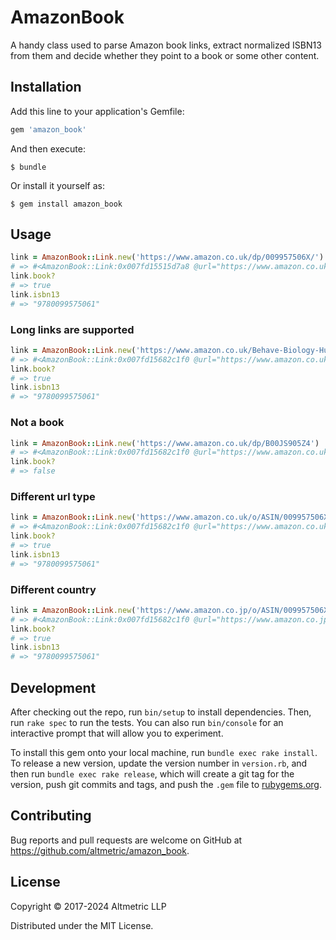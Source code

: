 # AmazonBook

A handy class used to parse Amazon book links, extract normalized ISBN13 from them and decide whether they point to a book or some other content.

## Installation

Add this line to your application's Gemfile:

```ruby
gem 'amazon_book'
```

And then execute:

    $ bundle

Or install it yourself as:

    $ gem install amazon_book

## Usage

```ruby
link = AmazonBook::Link.new('https://www.amazon.co.uk/dp/009957506X/')
# => #<AmazonBook::Link:0x007fd15515d7a8 @url="https://www.amazon.co.uk/dp/009957506X/">
link.book?
# => true
link.isbn13
# => "9780099575061"
```

### Long links are supported
```ruby
link = AmazonBook::Link.new('https://www.amazon.co.uk/Behave-Biology-Humans-Best-Worst-x/dp/009957506X/ref=sr_1_1?ie=UTF8&qid=150009226&sr=8-1&keywords=behave')
# => #<AmazonBook::Link:0x007fd15682c1f0 @url="https://www.amazon.co.uk/Behave-Biology-Humans-Best-Worst-x/dp/009957506X/ref=sr_1_1?ie=UTF8&qid=1502369566&sr=8-1&keywords=behave">
link.book?
# => true
link.isbn13
# => "9780099575061"
```

### Not a book
```ruby
link = AmazonBook::Link.new('https://www.amazon.co.uk/dp/B00JS905Z4')
# => #<AmazonBook::Link:0x007fd15682c1f0 @url="https://www.amazon.co.uk/dp/B00JS905Z4">
link.book?
# => false
```

### Different url type
```ruby
link = AmazonBook::Link.new('https://www.amazon.co.uk/o/ASIN/009957506X/')
# => #<AmazonBook::Link:0x007fd15682c1f0 @url="https://www.amazon.co.uk/o/ASIN/009957506X/">
link.book?
# => true
link.isbn13
# => "9780099575061"
```

### Different country
```ruby
link = AmazonBook::Link.new('https://www.amazon.co.jp/o/ASIN/009957506X/')
# => #<AmazonBook::Link:0x007fd15682c1f0 @url="https://www.amazon.co.jp/o/ASIN/009957506X/">
link.book?
# => true
link.isbn13
# => "9780099575061"
```

## Development

After checking out the repo, run `bin/setup` to install dependencies. Then, run `rake spec` to run the tests. You can also run `bin/console` for an interactive prompt that will allow you to experiment.

To install this gem onto your local machine, run `bundle exec rake install`. To release a new version, update the version number in `version.rb`, and then run `bundle exec rake release`, which will create a git tag for the version, push git commits and tags, and push the `.gem` file to [rubygems.org](https://rubygems.org).

## Contributing

Bug reports and pull requests are welcome on GitHub at https://github.com/altmetric/amazon_book.

## License

Copyright © 2017-2024 Altmetric LLP

Distributed under the MIT License.
